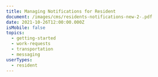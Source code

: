 ```yaml
---
title: Managing Notifications for Resident
document: /images/cms/residents-notifications-new-2-.pdf
date: 2021-10-26T12:00:00.000Z
isMobile: false
topics:
  - getting-started
  - work-requests
  - transportation
  - messaging
userTypes:
  - resident
---
```

